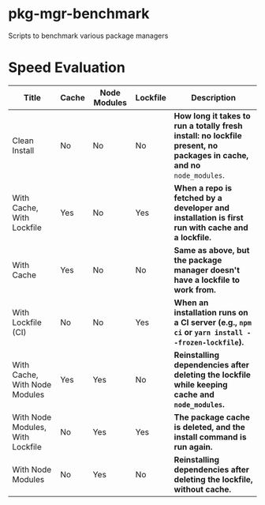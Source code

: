 # pkg-mgr-benchmark
Scripts to benchmark various package managers 

# Speed Evaluation


| Title                            | Cache | Node Modules | Lockfile | Description                                                                                                             |
| -------------------------------- | ----- | ------------ | -------- | ----------------------------------------------------------------------------------------------------------------------- |
| Clean Install                    | No    | No           | No       | **How long it takes to run a totally fresh install: no lockfile present, no packages in cache, and no** `node_modules`. |
| With Cache, With Lockfile        | Yes   | No           | Yes      | **When a repo is fetched by a developer and installation is first run with cache and a lockfile.**                      |
| With Cache                       | Yes   | No           | No       | **Same as above, but the package manager doesn't have a lockfile to work from.**                                        |
| With Lockfile (CI)               | No    | No           | Yes      | **When an installation runs on a CI server (e.g., `npm ci` or `yarn install --frozen-lockfile`).**                      |
| With Cache, With Node Modules    | Yes   | Yes          | No       | **Reinstalling dependencies after deleting the lockfile while keeping cache and `node_modules`.**                       |
| With Node Modules, With Lockfile | No    | Yes          | Yes      | **The package cache is deleted, and the install command is run again.**                                                 |
| With Node Modules                | No    | Yes          | No       | **Reinstalling dependencies after deleting the lockfile, without cache.**                                               |


